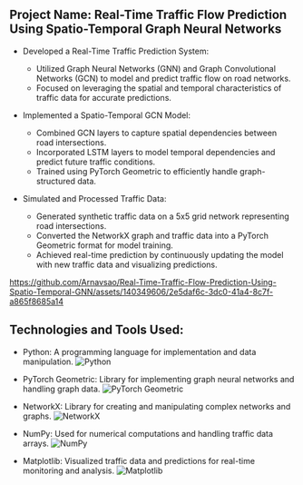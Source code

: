 ## Project Name: Real-Time Traffic Flow Prediction Using Spatio-Temporal Graph Neural Networks

- Developed a Real-Time Traffic Prediction System:
  - Utilized Graph Neural Networks (GNN) and Graph Convolutional Networks (GCN) to model and predict traffic flow on road networks.
  - Focused on leveraging the spatial and temporal characteristics of traffic data for accurate predictions.

- Implemented a Spatio-Temporal GCN Model:
  - Combined GCN layers to capture spatial dependencies between road intersections.
  - Incorporated LSTM layers to model temporal dependencies and predict future traffic conditions.
  - Trained using PyTorch Geometric to efficiently handle graph-structured data.

- Simulated and Processed Traffic Data:
  - Generated synthetic traffic data on a 5x5 grid network representing road intersections.
  - Converted the NetworkX graph and traffic data into a PyTorch Geometric format for model training.
  - Achieved real-time prediction by continuously updating the model with new traffic data and visualizing predictions.



https://github.com/Arnavsao/Real-Time-Traffic-Flow-Prediction-Using-Spatio-Temporal-GNN/assets/140349606/2e5daf6c-3dc0-41a4-8c7f-a865f8685a14



## Technologies and Tools Used:

- Python: A programming language for implementation and data manipulation.
  ![Python]([https://upload.wikimedia.org/wikipedia/commons/thumb/c/c3/Python-logo-notext.svg/200px-Python-logo-notext.svg](https://banner2.cleanpng.com/20190623/yp/kisspng-python-computer-icons-programming-language-executa-5d0f0aa79779a6.6143656815612668556205.jpg))

- PyTorch Geometric: Library for implementing graph neural networks and handling graph data.
  ![PyTorch Geometric](https://pytorch-geometric.readthedocs.io/en/latest/_images/pyg_logo_text.svg)

- NetworkX: Library for creating and manipulating complex networks and graphs.
  ![NetworkX](https://networkx.org/_static/networkx_logo.svg)

- NumPy: Used for numerical computations and handling traffic data arrays.
  ![NumPy](https://numpy.org/images/logos/numpy.svg)

- Matplotlib: Visualized traffic data and predictions for real-time monitoring and analysis.
  ![Matplotlib](https://matplotlib.org/stable/_static/logo2_compressed.svg)

